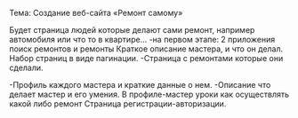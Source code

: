 Тема: Создание веб-сайта «Ремонт самому»

Будет страница людей которые делают сами ремонт, например автомобиля или что то в квартире...
-на первом этапе: 2 приложения поиск ремонтов и ремонты
Краткое описание мастера, и что он делал. Набор страниц в виде пагинации. 
-Страница с ремонтами которые они сделали.

-Профиль каждого мастера и краткие данные о нем.
-Описание что делает мастер и его умения. В профиле-мастер уроки как осуществлять какой либо ремонт
Страница регистрации-авторизации.

